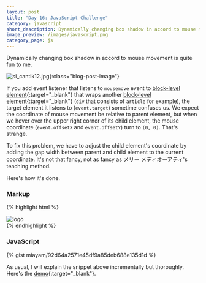 ```yaml
---
layout: post
title: "Day 16: JavaScript Challenge"
category: javascript
short_description: Dynamically changing box shadow in accord to mouse movement is quite fun to me.
image_preview: /images/javascript.png
category_page: js
---
```


Dynamically changing box shadow in accord to mouse movement is quite fun to me.

![si_cantik12.jpg](https://s20.postimg.org/jp4z9knwd/si_cantik12.jpg){:class="blog-post-image"}

If you add event listener that listens to `mousemove` event to
[block-level element](https://developer.mozilla.org/en-US/docs/Web/HTML/Block-level_elements){:target="_blank"} that
wraps another [block-level element](https://developer.mozilla.org/en-US/docs/Web/HTML/Block-level_elements){:target="_blank"} (`div` that consists of `article` for example),
the target element it listens to (`event.target`) sometime confuses us. We expect
the coordinate of mouse movement be relative to parent element,
but when we hover over the upper right corner of its child element, the mouse coordinate
(`event.offsetX` and `event.offsetY`) turn to `(0, 0)`. That's strange.

To fix this problem, we have to adjust the child element's coordinate by
adding the gap width between parent and child element to the current
coordinate. It's not that fancy, not as fancy
as メリー メディオーアティ's teaching method.

Here's how it's done.

### Markup

{% highlight html %}
  <div class="hero">
    <article contenteditable>
      <img class="logo logo-js" src="miayam.png" alt="logo">
    </article>
  </div>
{% endhighlight %}



### JavaScript

{% gist miayam/92d64a2571e45df9a85deb688e135d1d %}

As usual, I will explain the snippet above incrementally but thoroughly.
Here's the [demo](/demo_day16){:target="_blank"}.
